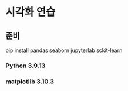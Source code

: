 # 시각화 연습

## 준비
pip install pandas seaborn jupyterlab sckit-learn

### Python 3.9.13
### matplotlib 3.10.3